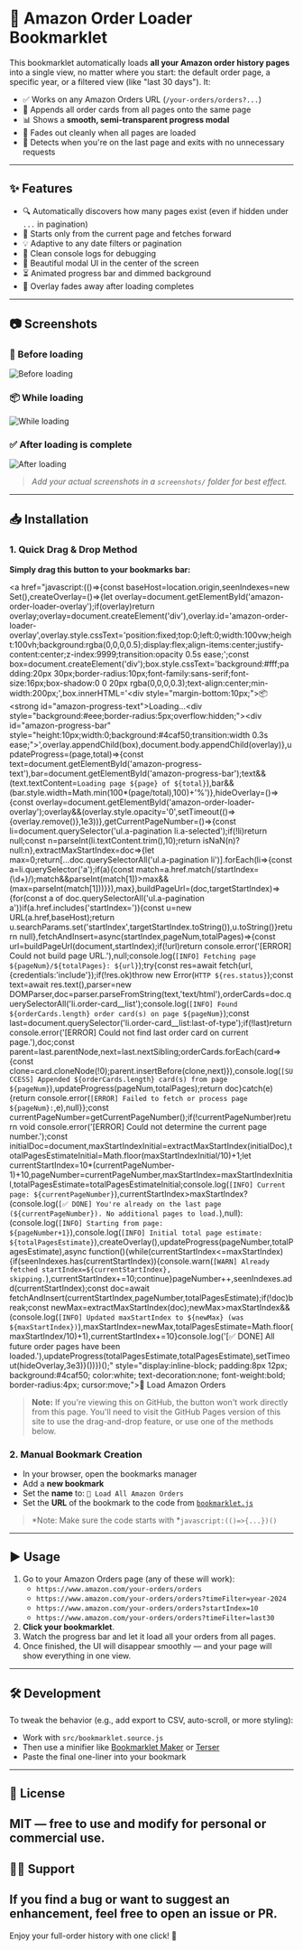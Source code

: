 # 🛒 Amazon Order Loader Bookmarklet
This bookmarklet automatically loads **all your Amazon order history pages** into a single view, no matter where you start: the default order page, a specific year, or a filtered view (like "last 30 days").
It:
- ✅ Works on any Amazon Orders URL (`/your-orders/orders?...`)
- 📄 Appends all order cards from all pages onto the same page
- 📊 Shows a **smooth, semi-transparent progress modal**
- 🚀 Fades out cleanly when all pages are loaded
- 🛑 Detects when you're on the last page and exits with no unnecessary requests
---
## ✨ Features
- 🔍 Automatically discovers how many pages exist (even if hidden under `...` in pagination)
- 🧠 Starts only from the current page and fetches forward
- 💡 Adaptive to any date filters or pagination
- 💬 Clean console logs for debugging
- 🎨 Beautiful modal UI in the center of the screen
- ⏳ Animated progress bar and dimmed background
- 🧼 Overlay fades away after loading completes
---
## 📷 Screenshots
### 🔘 Before loading
![Before loading](./screenshots/before-loading.png)
### 📦 While loading
![While loading](./screenshots/while-loading.png)
### ✅ After loading is complete
![After loading](./screenshots/after-loading.png)
> *Add your actual screenshots in a *`screenshots/`* folder for best effect.*
---
## 📥 Installation

### 1. Quick Drag & Drop Method
**Simply drag this button to your bookmarks bar:**

<a href="javascript:(()=>{const baseHost=location.origin,seenIndexes=new Set(),createOverlay=()=>{let overlay=document.getElementById('amazon-order-loader-overlay');if(overlay)return overlay;overlay=document.createElement('div'),overlay.id='amazon-order-loader-overlay',overlay.style.cssText='position:fixed;top:0;left:0;width:100vw;height:100vh;background:rgba(0,0,0,0.5);display:flex;align-items:center;justify-content:center;z-index:9999;transition:opacity 0.5s ease;';const box=document.createElement('div');box.style.cssText='background:#fff;padding:20px 30px;border-radius:10px;font-family:sans-serif;font-size:16px;box-shadow:0 0 20px rgba(0,0,0,0.3);text-align:center;min-width:200px;',box.innerHTML='<div style=\"margin-bottom:10px;\">📦 <strong id=\"amazon-progress-text\">Loading...</strong></div><div style=\"background:#eee;border-radius:5px;overflow:hidden;\"><div id=\"amazon-progress-bar\" style=\"height:10px;width:0;background:#4caf50;transition:width 0.3s ease;\"></div></div>',overlay.appendChild(box),document.body.appendChild(overlay)},updateProgress=(page,total)=>{const text=document.getElementById('amazon-progress-text'),bar=document.getElementById('amazon-progress-bar');text&&(text.textContent=`Loading page ${page} of ${total}`),bar&&(bar.style.width=Math.min(100*(page/total),100)+'%')},hideOverlay=()=>{const overlay=document.getElementById('amazon-order-loader-overlay');overlay&&(overlay.style.opacity='0',setTimeout(()=>{overlay.remove()},1e3))},getCurrentPageNumber=()=>{const li=document.querySelector('ul.a-pagination li.a-selected');if(!li)return null;const n=parseInt(li.textContent.trim(),10);return isNaN(n)?null:n},extractMaxStartIndex=doc=>{let max=0;return[...doc.querySelectorAll('ul.a-pagination li')].forEach(li=>{const a=li.querySelector('a');if(a){const match=a.href.match(/startIndex=(\\d+)/);match&&parseInt(match[1])>max&&(max=parseInt(match[1]))}}),max},buildPageUrl=(doc,targetStartIndex)=>{for(const a of doc.querySelectorAll('ul.a-pagination a'))if(a.href.includes('startIndex=')){const u=new URL(a.href,baseHost);return u.searchParams.set('startIndex',targetStartIndex.toString()),u.toString()}return null},fetchAndInsert=async(startIndex,pageNum,totalPages)=>{const url=buildPageUrl(document,startIndex);if(!url)return console.error('[ERROR] Could not build page URL.'),null;console.log(`[INFO] Fetching page ${pageNum}/${totalPages}: ${url}`);try{const res=await fetch(url,{credentials:'include'});if(!res.ok)throw new Error(`HTTP ${res.status}`);const text=await res.text(),parser=new DOMParser,doc=parser.parseFromString(text,'text/html'),orderCards=doc.querySelectorAll('li.order-card__list');console.log(`[INFO] Found ${orderCards.length} order card(s) on page ${pageNum}`);const last=document.querySelector('li.order-card__list:last-of-type');if(!last)return console.error('[ERROR] Could not find last order card on current page.'),doc;const parent=last.parentNode,next=last.nextSibling;orderCards.forEach(card=>{const clone=card.cloneNode(!0);parent.insertBefore(clone,next)}),console.log(`[SUCCESS] Appended ${orderCards.length} card(s) from page ${pageNum}`),updateProgress(pageNum,totalPages);return doc}catch(e){return console.error(`[ERROR] Failed to fetch or process page ${pageNum}:`,e),null}};const currentPageNumber=getCurrentPageNumber();if(!currentPageNumber)return void console.error('[ERROR] Could not determine the current page number.');const initialDoc=document,maxStartIndexInitial=extractMaxStartIndex(initialDoc),totalPagesEstimateInitial=Math.floor(maxStartIndexInitial/10)+1;let currentStartIndex=10*(currentPageNumber-1)+10,pageNumber=currentPageNumber,maxStartIndex=maxStartIndexInitial,totalPagesEstimate=totalPagesEstimateInitial;console.log(`[INFO] Current page: ${currentPageNumber}`),currentStartIndex>maxStartIndex?(console.log(`[✅ DONE] You're already on the last page (${currentPageNumber}). No additional pages to load.`),null):(console.log(`[INFO] Starting from page: ${pageNumber+1}`),console.log(`[INFO] Initial total page estimate: ${totalPagesEstimate}`),createOverlay(),updateProgress(pageNumber,totalPagesEstimate),async function(){while(currentStartIndex<=maxStartIndex){if(seenIndexes.has(currentStartIndex)){console.warn(`[WARN] Already fetched startIndex=${currentStartIndex}, skipping.`),currentStartIndex+=10;continue}pageNumber++,seenIndexes.add(currentStartIndex);const doc=await fetchAndInsert(currentStartIndex,pageNumber,totalPagesEstimate);if(!doc)break;const newMax=extractMaxStartIndex(doc);newMax>maxStartIndex&&(console.log(`[INFO] Updated maxStartIndex to ${newMax} (was ${maxStartIndex})`),maxStartIndex=newMax,totalPagesEstimate=Math.floor(maxStartIndex/10)+1),currentStartIndex+=10}console.log('[✅ DONE] All future order pages have been loaded.'),updateProgress(totalPagesEstimate,totalPagesEstimate),setTimeout(hideOverlay,3e3)}())})();" style="display:inline-block; padding:8px 12px; background:#4caf50; color:white; text-decoration:none; font-weight:bold; border-radius:4px; cursor:move;">🛒 Load Amazon Orders</a>

> **Note:** If you're viewing this on GitHub, the button won't work directly from this page. You'll need to visit the GitHub Pages version of this site to use the drag-and-drop feature, or use one of the methods below.

### 2. Manual Bookmark Creation
- In your browser, open the bookmarks manager
- Add a **new bookmark**
- Set the **name** to: `🛒 Load All Amazon Orders`
- Set the **URL** of the bookmark to the code from [`bookmarklet.js`](./bookmarklet.js)

> *Note: Make sure the code starts with *`javascript:(()=>{...})()`
---
## ▶️ Usage
1. Go to your Amazon Orders page (any of these will work):
   - `https://www.amazon.com/your-orders/orders`
   - `https://www.amazon.com/your-orders/orders?timeFilter=year-2024`
   - `https://www.amazon.com/your-orders/orders?startIndex=10`
   - `https://www.amazon.com/your-orders/orders?timeFilter=last30`
2. **Click your bookmarklet**.
3. Watch the progress bar and let it load all your orders from all pages.
4. Once finished, the UI will disappear smoothly — and your page will show everything in one view.
---
## 🛠 Development
To tweak the behavior (e.g., add export to CSV, auto-scroll, or more styling):
- Work with `src/bookmarklet.source.js`
- Then use a minifier like [Bookmarklet Maker](https://caiorss.github.io/bookmarklet-maker/) or [Terser](https://github.com/terser/terser)
- Paste the final one-liner into your bookmark
---
## 📄 License
MIT — free to use and modify for personal or commercial use.
---
## 🙋‍♀️ Support
If you find a bug or want to suggest an enhancement, feel free to open an issue or PR.
---
Enjoy your full-order history with one click! 🎉